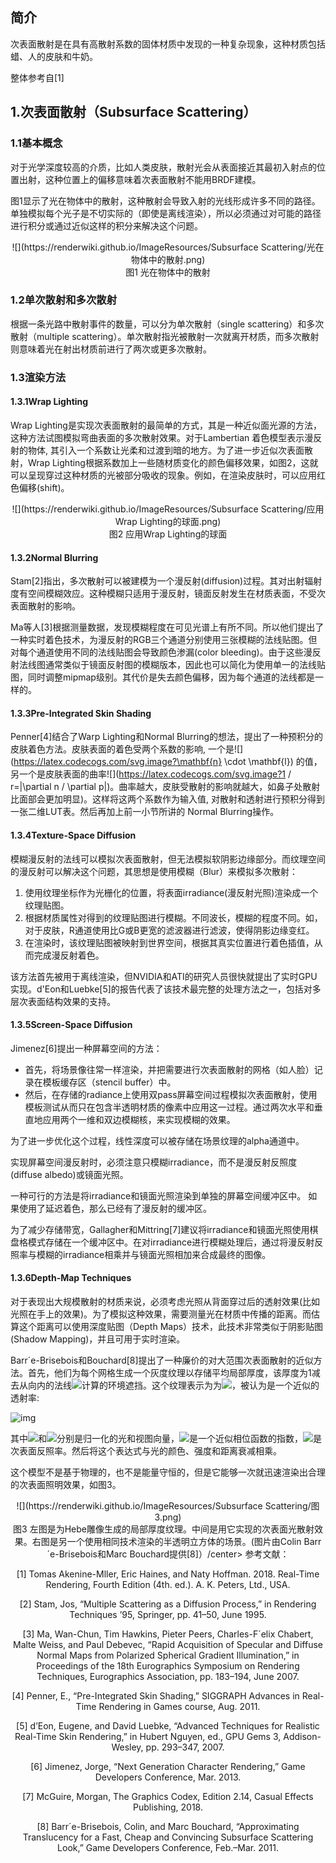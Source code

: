 ## 简介

次表面散射是在具有高散射系数的固体材质中发现的一种复杂现象，这种材质包括蜡、人的皮肤和牛奶。

整体参考自[1]

## 1.次表面散射（Subsurface Scattering）

### 1.1基本概念

对于光学深度较高的介质，比如人类皮肤，散射光会从表面接近其最初入射点的位置出射，这种位置上的偏移意味着次表面散射不能用BRDF建模。

图1显示了光在物体中的散射，这种散射会导致入射的光线形成许多不同的路径。单独模拟每个光子是不切实际的（即使是离线渲染），所以必须通过对可能的路径进行积分或通过近似这样的积分来解决这个问题。

<div align=center>![](https://renderwiki.github.io/ImageResources/Subsurface Scattering/光在物体中的散射.png)</div>

<center>图1 光在物体中的散射 </center>

### 1.2单次散射和多次散射

根据一条光路中散射事件的数量，可以分为单次散射（single scattering）和多次散射（multiple scattering）。单次散射指光被散射一次就离开材质，而多次散射则意味着光在射出材质前进行了两次或更多次散射。

### 1.3渲染方法

#### 1.3.1Wrap Lighting

Wrap Lighting是实现次表面散射的最简单的方式，其是一种近似面光源的方法，这种方法试图模拟弯曲表面的多次散射效果。对于Lambertian 着色模型表示漫反射的物体, 其引入一个系数让光柔和过渡到暗的地方。为了进一步近似次表面散射，Wrap Lighting根据系数加上一些随材质变化的颜色偏移效果，如图2，这就可以呈现穿过这种材质的光被部分吸收的现象。例如，在渲染皮肤时，可以应用红色偏移(shift)。

<div align=center>![](https://renderwiki.github.io/ImageResources/Subsurface Scattering/应用Wrap Lighting的球面.png)</div>

<center>图2 应用Wrap Lighting的球面</center>

#### 1.3.2Normal Blurring

Stam[2]指出，多次散射可以被建模为一个漫反射(diffusion)过程。其对出射辐射度有空间模糊效应。这种模糊只适用于漫反射，镜面反射发生在材质表面，不受次表面散射的影响。

Ma等人[3]根据测量数据，发现模糊程度在可见光谱上有所不同。所以他们提出了一种实时着色技术，为漫反射的RGB三个通道分别使用三张模糊的法线贴图。但对每个通道使用不同的法线贴图会导致颜色渗漏(color bleeding)。由于这些漫反射法线图通常类似于镜面反射图的模糊版本，因此也可以简化为使用单一的法线贴图，同时调整mipmap级别。其代价是失去颜色偏移，因为每个通道的法线都是一样的。

#### 1.3.3Pre-Integrated Skin Shading

Penner[4]结合了Warp Lighting和Normal Blurring的想法，提出了一种预积分的皮肤着色方法。皮肤表面的着色受两个系数的影响, 一个是![](https://latex.codecogs.com/svg.image?\mathbf{n} \cdot \mathbf{l}) 的值，另一个是皮肤表面的曲率![](https://latex.codecogs.com/svg.image?1 / r=\|\partial n / \partial p\|)。曲率越大，皮肤受散射的影响就越大，如鼻子处散射比面部会更加明显)。这样将这两个系数作为输入值, 对散射和透射进行预积分得到一张二维LUT表。然后再加上前一小节所讲的 Normal Blurring操作。

#### 1.3.4Texture-Space Diffusion

模糊漫反射的法线可以模拟次表面散射，但无法模拟软阴影边缘部分。而纹理空间的漫反射可以解决这个问题，其思想是使用模糊（Blur）来模拟多次散射：

1. 使用纹理坐标作为光栅化的位置，将表面irradiance(漫反射光照)渲染成一个纹理贴图。
2. 根据材质属性对得到的纹理贴图进行模糊。不同波长，模糊的程度不同。如，对于皮肤，R通道使用比G或B更宽的滤波器进行滤波，使得阴影边缘变红。
3. 在渲染时，该纹理贴图被映射到世界空间，根据其真实位置进行着色插值，从而完成漫反射着色。

该方法首先被用于离线渲染，但NVIDIA和ATI的研究人员很快就提出了实时GPU实现。d'Eon和Luebke[5]的报告代表了该技术最完整的处理方法之一，包括对多层次表面结构效果的支持。

#### 1.3.5Screen-Space Diffusion

Jimenez[6]提出一种屏幕空间的方法：

- 首先，将场景像往常一样渲染，并把需要进行次表面散射的网格（如人脸）记录在模板缓存区（stencil buffer）中。
- 然后，在存储的radiance上使用双pass屏幕空间过程模拟次表面散射，使用模板测试从而只在包含半透明材质的像素中应用这一过程。通过两次水平和垂直地应用两个一维和双边模糊核，来实现模糊的效果。

为了进一步优化这个过程，线性深度可以被存储在场景纹理的alpha通道中。

实现屏幕空间漫反射时，必须注意只模糊irradiance，而不是漫反射反照度(diffuse albedo)或镜面光照。

一种可行的方法是将irradiance和镜面光照渲染到单独的屏幕空间缓冲区中。 如果使用了延迟着色，那么已经有了漫反射的缓冲区。

为了减少存储带宽，Gallagher和Mittring[7]建议将irradiance和镜面光照使用棋盘格模式存储在一个缓冲区中。在对irradiance进行模糊处理后，通过将漫反射反照率与模糊的irradiance相乘并与镜面光照相加来合成最终的图像。

#### 1.3.6Depth-Map Techniques

对于表现出大规模散射的材质来说，必须考虑光照从背面穿过后的透射效果(比如光照在手上的效果)。为了模拟这种效果，需要测量光在材质中传播的距离。而估算这个距离可以使用深度贴图（Depth Maps）技术，此技术非常类似于阴影贴图(Shadow Mapping)，并且可用于实时渲染。

Barr´e-Brisebois和Bouchard[8]提出了一种廉价的对大范围次表面散射的近似方法。首先，他们为每个网格生成一个灰度纹理以存储平均局部厚度，该厚度为1减去从向内的法线![](https://latex.codecogs.com/svg.image?-n)计算的环境遮挡。这个纹理表示为为![](https://latex.codecogs.com/svg.image?t_{ss})，被认为是一个近似的透射率:

![img](file:///C:/Users/lxf11/AppData/Local/Temp/msohtmlclip1/01/clip_image002.png)

其中![](https://latex.codecogs.com/svg.image?\mathrm{l})和![](https://latex.codecogs.com/svg.image?\mathrm{v})分别是归一化的光和视图向量，![](https://latex.codecogs.com/svg.image?\mathrm{p})是一个近似相位函数的指数，![](https://latex.codecogs.com/svg.image?\mathrm{c}_{ss})是次表面反照率。然后将这个表达式与光的颜色、强度和距离衰减相乘。

这个模型不是基于物理的，也不是能量守恒的，但是它能够一次就迅速渲染出合理的次表面照明效果，如图3。

<div align=center>![](https://renderwiki.github.io/ImageResources/Subsurface Scattering/图3.png)</div>

<center>图3 左图是为Hebe雕像生成的局部厚度纹理。中间是用它实现的次表面光散射效果。右图是另一个使用相同技术渲染的半透明立方体的场景。(图片由Colin Barr´e-Brisebois和Marc Bouchard提供[8]）/center>
参考文献：

[1] Tomas Akenine-Mller, Eric Haines, and Naty Hoffman. 2018. Real-Time Rendering, Fourth Edition (4th. ed.). A. K. Peters, Ltd., USA.

[2] Stam, Jos, “Multiple Scattering as a Diffusion Process,” in Rendering Techniques ’95, Springer, pp. 41–50, June 1995.

[3] Ma, Wan-Chun, Tim Hawkins, Pieter Peers, Charles-F´elix Chabert, Malte Weiss, and Paul Debevec, “Rapid Acquisition of Specular and Diffuse Normal Maps from Polarized Spherical Gradient Illumination,” in Proceedings of the 18th Eurographics Symposium on Rendering Techniques, Eurographics Association, pp. 183–194, June 2007.

[4] Penner, E., “Pre-Integrated Skin Shading,” SIGGRAPH Advances in Real-Time Rendering in Games course, Aug. 2011.

[5] d’Eon, Eugene, and David Luebke, “Advanced Techniques for Realistic Real-Time Skin Rendering,” in Hubert Nguyen, ed., GPU Gems 3, Addison-Wesley, pp. 293–347, 2007.

[6] Jimenez, Jorge, “Next Generation Character Rendering,” Game Developers Conference, Mar. 2013.

[7] McGuire, Morgan, The Graphics Codex, Edition 2.14, Casual Effects Publishing, 2018.

[8] Barr´e-Brisebois, Colin, and Marc Bouchard, “Approximating Translucency for a Fast, Cheap and Convincing Subsurface Scattering Look,” Game Developers Conference, Feb.–Mar. 2011.

